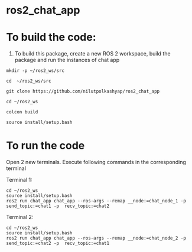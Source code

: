 # ros2_chat_app

# To build the code:

1. To build this package, create a new ROS 2 workspace, build the package and run the instances of chat app

```
mkdir -p ~/ros2_ws/src

cd  ~/ros2_ws/src

git clone https://github.com/nilutpolkashyap/ros2_chat_app

cd ~/ros2_ws

colcon build

source install/setup.bash
```

# To run the code

Open 2 new terminals. Execute following commands in the corresponding terminal

Terminal 1:
```
cd ~/ros2_ws
source install/setup.bash
ros2 run chat_app chat_app --ros-args --remap __node:=chat_node_1 -p send_topic:=chat1 -p  recv_topic:=chat2

```
Terminal 2:

```
cd ~/ros2_ws
source install/setup.bash
ros2 run chat_app chat_app --ros-args --remap __node:=chat_node_2 -p send_topic:=chat2 -p  recv_topic:=chat1
```
